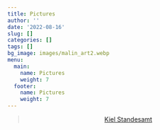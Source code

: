 ```yaml
---
title: Pictures
author: ''
date: '2022-08-16'
slug: []
categories: []
tags: []
bg_image: images/malin_art2.webp
menu:
  main:
    name: Pictures
    weight: 7
  footer:
    name: Pictures
    weight: 7
---
```



<center><blockquote class="imgur-embed-pub" lang="en" data-id="a/ClPmVkI"  ><a href="//imgur.com/a/ClPmVkI">Kiel Standesamt</a></blockquote></center>

<script async src="//s.imgur.com/min/embed.js" charset="utf-8"></script>